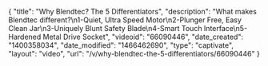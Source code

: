 {
    "title": "Why Blendtec? The 5 Differentiators",
    "description": "What makes Blendtec different?\n1-Quiet, Ultra Speed Motor\n2-Plunger Free, Easy Clean Jar\n3-Uniquely Blunt Safety Blade\n4-Smart Touch Interface\n5-Hardened Metal Drive Socket",
    "videoid": "66090446",
    "date_created": "1400358034",
    "date_modified": "1466462690",
    "type": "captivate",
    "layout": "video",
    "url": "\/v\/why-blendtec-the-5-differentiators\/66090446"
}
